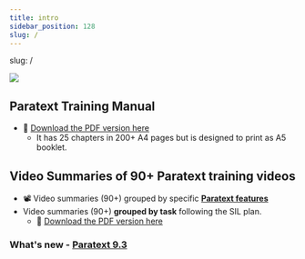 ```yaml
---
title: intro
sidebar_position: 128
slug: /
---
```





slug: /


![](pathname:///img/cropped-PT9-web-banner.png)


## Paratext Training Manual

- :book: [Download the PDF version here](pathname:///img/Ptx-man-en-9.3.pdf)
	- It has 25 chapters in 200+ A4 pages but is designed to print as A5 booklet.

## Video Summaries of 90+ Paratext training videos

- :film_projector: Video summaries (90+) grouped by specific [**Paratext features**](Video-summaries/00-list-of-features.md)
- Video summaries (90+) **grouped by task** following the SIL plan.
	- :book: [Download the PDF version here](pathname:///img/Ptx-vidsum-en-9.3.pdf)

### What's new - [Paratext 9.3](Video-summaries/00-Whats-new.md)

